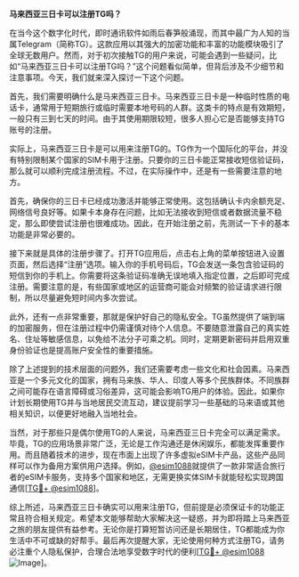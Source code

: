 **马来西亚三日卡可以注册TG吗？**

在当今这个数字化时代，即时通讯软件如雨后春笋般涌现，而其中最广为人知的当属Telegram（简称TG）。这款应用以其强大的加密功能和丰富的功能模块吸引了全球无数用户。然而，对于初次接触TG的用户来说，可能会遇到一些疑问，比如“马来西亚三日卡可以注册TG吗？”这个问题看似简单，但背后涉及不少细节和注意事项。今天，我们就来深入探讨一下这个问题。

首先，我们需要明确什么是马来西亚三日卡。马来西亚三日卡是一种临时性质的电话卡，通常用于短期旅行或临时需要本地号码的人群。这类卡的特点是有效期短，一般只有三到七天的时间。由于其使用期限较短，很多人担心它是否能够支持TG账号的注册。

实际上，马来西亚三日卡是可以用来注册TG的。TG作为一个国际化的平台，并没有特别限制某个国家的SIM卡用于注册。只要你的三日卡能正常接收短信验证码，那么就可以顺利完成注册流程。不过，在实际操作中，还是有一些需要注意的地方。

首先，确保你的三日卡已经成功激活并能够正常使用。这包括确认卡内余额充足、网络信号良好等。如果卡本身存在问题，比如无法接收到短信或者数据流量不稳定，那么即使尝试注册也很难成功。因此，在开始注册之前，先测试一下卡的基本功能是非常必要的。

接下来就是具体的注册步骤了。打开TG应用后，点击右上角的菜单按钮进入设置页面，然后选择“注册”选项。输入你的手机号码后，TG会发送一条包含验证码的短信到你的手机上。你需要将这条验证码准确无误地填入指定位置，之后即可完成注册。需要注意的是，有些国家或地区的运营商可能会对频繁的验证请求进行限制，所以尽量避免短时间内多次尝试。

此外，还有一点非常重要，那就是保护好自己的隐私安全。TG虽然提供了端到端的加密服务，但在注册过程中仍需谨慎对待个人信息。不要随意泄露自己的真实姓名、住址等敏感信息，以免给不法分子可乘之机。同时，定期更新密码并启用双重身份验证也是提高账户安全性的重要措施。

除了上述提到的技术层面的问题外，我们还需要考虑一些文化和社会因素。马来西亚是一个多元文化的国家，拥有马来族、华人、印度人等多个民族群体。不同族群之间可能存在语言障碍或习俗差异，这可能会影响TG用户的体验。因此，如果你计划长期使用TG并与当地居民交流互动，建议提前学习一些基础的马来语或其他相关知识，以便更好地融入当地社会。

当然，对于那些只是偶尔使用TG的人来说，马来西亚三日卡完全可以满足需求。毕竟，TG的应用场景非常广泛，无论是工作沟通还是休闲娱乐，都能发挥重要作用。而且随着技术的进步，现在市面上出现了许多虚拟eSIM卡产品，这些产品同样可以作为备用方案供用户选择。例如，[@esim1088](https://t.me/s/esim1088)就提供了一款非常适合旅行者的eSIM卡服务，支持多个国家和地区，无需更换实体SIM卡就能轻松实现跨国通信[[TG💪+ @esim1088](https://t.me/s/esim1088)]。

综上所述，马来西亚三日卡确实可以用来注册TG，但前提是必须保证卡的功能正常且符合相关规定。希望本文能够帮助大家解决这一疑惑，并为即将踏上马来西亚之旅的朋友提供有益参考。无论你是打算短暂访问还是长期居住，TG都能成为你生活中不可或缺的好帮手。最后再次提醒大家，无论使用何种方式注册TG，请务必注重个人隐私保护，合理合法地享受数字时代的便利[[TG💪+ @esim1088](https://t.me/s/esim1088) ![Image](https://i.postimg.cc/4NQfJmqS/Snipaste-2025-05-13-00-14-12.png)]。